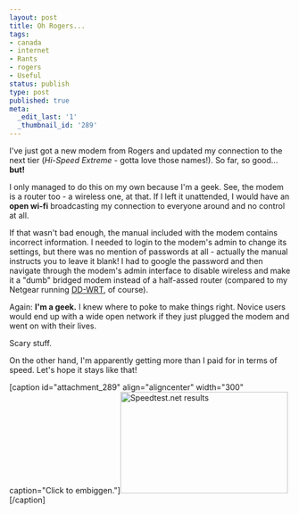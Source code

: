 ```yaml
---
layout: post
title: Oh Rogers...
tags:
- canada
- internet
- Rants
- rogers
- Useful
status: publish
type: post
published: true
meta:
  _edit_last: '1'
  _thumbnail_id: '289'
---
```

I've just got a new modem from Rogers and updated my connection to the next tier (<em>Hi-Speed Extreme</em> - gotta love those names!). So far, so good... <strong>but!</strong>

I only managed to do this on my own because I'm a geek. See, the modem is a router too - a wireless one, at that. If I left it unattended, I would have an <strong>open wi-fi</strong> broadcasting my connection to everyone around and no control at all.

If that wasn't bad enough, the manual included with the modem contains incorrect information. I needed to login to the modem's admin to change its settings, but there was no mention of passwords at all - actually the manual instructs you to leave it blank! I had to google the password and then navigate through the modem's admin interface to disable wireless and make it a "dumb" bridged modem instead of a half-assed router (compared to my Netgear running <a href="http://www.dd-wrt.com/" title="DD-WRT rules.">DD-WRT</a>, of course).

Again: <strong>I'm a geek.</strong> I knew where to poke to make things right. Novice users would end up with a wide open network if they just plugged the modem and went on with their lives.

Scary stuff.

On the other hand, I'm apparently getting more than I paid for in terms of speed. Let's hope it stays like that!

[caption id="attachment_289" align="aligncenter" width="300" caption="Click to embiggen."]<a href="http://fzero.ca/wp-content/uploads/2011/07/speedtest.jpg"><img src="http://fzero.ca/wp-content/uploads/2011/07/speedtest-300x182.jpg" alt="Speedtest.net results" title="Speedtest.net results" width="300" height="182" class="size-medium wp-image-289" /></a>[/caption]
